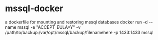 # mssql-docker
a dockerfile for mounting and restoring mssql databases
docker run -d --name mssql   -e "ACCEPT_EULA=Y"   -v /path/to/backup:/var/opt/mssql/backup/filenamehere -p 1433:1433  mssql
